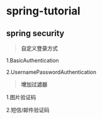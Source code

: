 # spring-tutorial

## spring security
>**自定义登录方式**

1.BasicAuthentication

2.UsernamePasswordAuthentication

>**增加过滤器**

1.图片验证码

2.短信/邮件验证码
